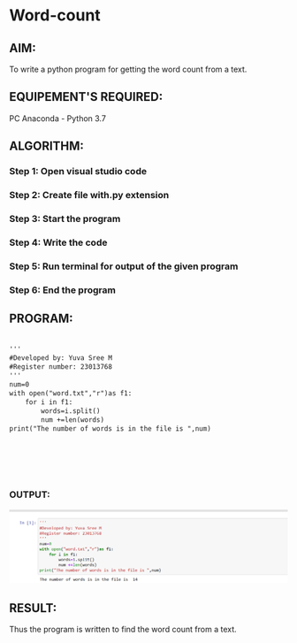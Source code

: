 # Word-count
## AIM:
To write a python program for getting the word count from a text.
## EQUIPEMENT'S REQUIRED: 
PC
Anaconda - Python 3.7
## ALGORITHM: 
### Step 1: Open visual studio code

### Step 2: Create file with.py extension
 
### Step 3: Start the program

### Step 4:  Write the code

### Step 5: Run terminal for output of the given program

### Step 6: End the program

## PROGRAM:
```

'''
#Developed by: Yuva Sree M
#Register number: 23013768
'''
num=0
with open("word.txt","r")as f1:
    for i in f1:
        words=i.split()
        num +=len(words)
print("The number of words is in the file is ",num)






```

### OUTPUT:
![output](photo.png)

## RESULT:
Thus the program is written to find the word count from a text.
